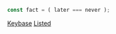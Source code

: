 ```javascript
const fact = ( later === never );
```

[Keybase](https://keybase.io/inhabitant)
[Listed](https://listed.to/@human)
